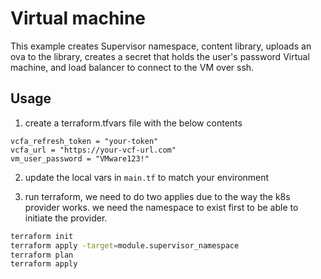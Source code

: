 # Virtual machine

This example creates Supervisor namespace, content library, uploads an ova to the library, creates a secret that holds the user's password Virtual machine, and  load balancer to connect to the VM over ssh. 


## Usage

1. create a terraform.tfvars file with the below contents 

```
vcfa_refresh_token = "your-token"
vcfa_url = "https://your-vcf-url.com"
vm_user_password = "VMware123!"
```

2. update the local vars in `main.tf` to match your environment

3. run terraform, we need to do two applies due to the way the k8s provider works. we need the namespace to exist first to be able to initiate the provider. 

```bash
terraform init
terraform apply -target=module.supervisor_namespace
terraform plan
terraform apply
```